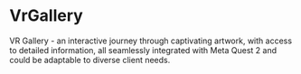 # VrGallery
VR Gallery - an interactive journey through captivating artwork, with access to detailed information, all seamlessly integrated with Meta Quest 2 and could be adaptable to diverse client needs.
